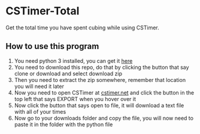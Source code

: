 # CSTimer-Total
Get the total time you have spent cubing while using CSTimer.

## How to use this program
1. You need python 3 installed, you can get it [here](https://www.python.org/)
2. You need to download this repo, do that by clicking the button that say clone or download and select download zip
3. Then you need to extract the zip somewhere, remember that location you will need it later
4. Now you need to open CSTimer at [cstimer.net](https://cstimer.net/) and click the button
in the top left that says EXPORT when you hover over it
5. Now click the button that says open to file, it will download a text file with all of your times
6. Now go to your downloads folder and copy the file, you will now need to paste it in the folder
with the python file